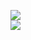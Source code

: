 [![](https://img.shields.io/badge/Made%20With-Github%20Spray-lightgrey.svg?style=for-the-badge&logo=github)](https://github.com/Annihil/github-spray#30156)  
[![](https://i.imgur.com/2DrTn0Z.gif)](https://github.com/Annihil/github-spray)